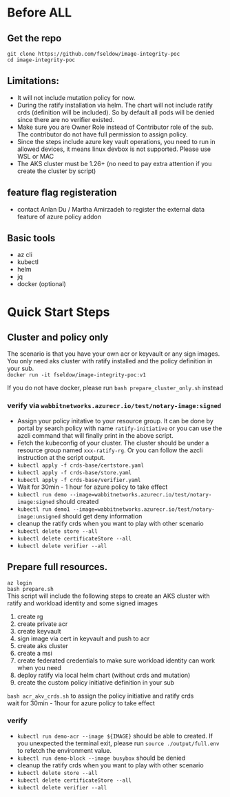# Before ALL
## Get the repo
```
git clone https://github.com/fseldow/image-integrity-poc
cd image-integrity-poc
```

## Limitations:
- It will not include mutation policy for now.
- During the ratify installation via helm. The chart will not include ratify crds (definition will be included). So by default all pods will be denied since there are no verifier existed.
- Make sure you are Owner Role instead of Contributor role of the sub. The contributor do not have full permission to assign policy.
- Since the steps include azure key vault operations, you need to run in allowed devices, it means linux devbox is not supported. Please use WSL or MAC
- The AKS cluster must be 1.26+ (no need to pay extra attention if you create the cluster by script)

## feature flag registeration
- contact Anlan Du / Martha Amirzadeh to register the external data feature of azure policy addon

## Basic tools
- az cli
- kubectl
- helm
- jq
- docker (optional)

# Quick Start Steps
## Cluster and policy only
The scenario is that you have your own acr or keyvault or any sign images.  
You only need aks cluster with ratify installed and the policy definition in your sub.  
`docker run -it fseldow/image-integrity-poc:v1`

If you do not have docker, please run `bash prepare_cluster_only.sh` instead

### verify via `wabbitnetworks.azurecr.io/test/notary-image:signed`
- Assign your policy initative to your resource group. It can be done by portal by search policy with name `ratify-initiative` or you can use the azcli command that will finally print in the above script.
- Fetch the kubeconfig of your cluster. The cluster should be under a resource group named `xxx-ratify-rg`. Or you can follow the azcli instruction at the script output.
- `kubectl apply -f crds-base/certstore.yaml`
- `kubectl apply -f crds-base/store.yaml`
- `kubectl apply -f crds-base/verifier.yaml`
- Wait for 30min - 1 hour for azure policy to take effect
- `kubectl run demo --image=wabbitnetworks.azurecr.io/test/notary-image:signed` should created
- `kubectl run demo1 --image=wabbitnetworks.azurecr.io/test/notary-image:unsigned` should get deny information
- cleanup the ratify crds when you want to play with other scenario
- `kubectl delete store --all`
- `kubectl delete certificateStore --all`
- `kubectl delete verifier --all`

## Prepare full resources.
`az login`  
`bash prepare.sh`  
This script will include the following steps to create an AKS cluster with ratify and workload identity and some signed images
1. create rg
1. create private acr
1. create keyvault
1. sign image via cert in keyvault and push to acr
1. create aks cluster
1. create a msi
1. create federated credentials to make sure workload identity can work when you need
1. deploy ratify via local helm chart (without crds and mutation)
1. create the custom policy initiative definition in your sub

`bash acr_akv_crds.sh` to assign the policy initiative and ratify crds  
wait for 30min - 1hour for azure policy to take effect

### verify
- `kubectl run demo-acr --image ${IMAGE}` should be able to created. If you unexpected the terminal exit, please run `source ./output/full.env` to refetch the environment value.
- `kubectl run demo-block --image busybox` should be denied
- cleanup the ratify crds when you want to play with other scenario
- `kubectl delete store --all`
- `kubectl delete certificateStore --all`
- `kubectl delete verifier --all`